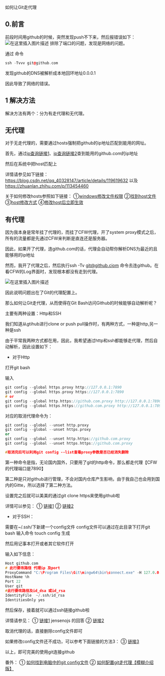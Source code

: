 如何让Git走代理

## 0.前言
前段时间用github的时候，突然发现push不下来，然后报错误如下：
![在这里插入图片描述](https://img-blog.csdnimg.cn/db31b808ba264c08aa1998ad228b5b80.png)
排除了端口的问题，发现是网络的问题。

通过 命令

```cpp
ssh -Tvvv git@github.com
```
发现github的DNS被解析成本地回环地址0.0.0.1

因此导致了网络的错误。

## 1 解决方法
解决方法有两个：分为有走代理和无代理。

## 无代理
对于无走代理的，需要通过hosts强制把github的ip地址匹配到能用的网址。

首先，通过[ip查询链接1](https://www.ipaddress.com/)、[ip查询链接2](https://ping.chinaz.com/github.com)查到能用的github.com的ip地址

然后在系统中把host匹配上

详情请参见如下链接：
https://blog.csdn.net/qq_40328147/article/details/119619632
以及
https://zhuanlan.zhihu.com/p/113454460

关于如何修改hosts参照如下链接：
①[windows修改文件权限](https://blog.csdn.net/u012102536/article/details/90751519)
②[找到host文件](https://jingyan.baidu.com/article/9113f81b49ed2f2b3214c7fa.html)
③[host修改方式](https://blog.csdn.net/qq_37878579/article/details/78314735)
④[修改host后立即生效](https://blog.csdn.net/qq_44868502/article/details/104340163)


## 有代理
因为我本身是常年挂了代理的，而挂了CFW代理，开了system proxy模式之后，所有的流量都是先通过CFW来判断是直连还是服务器。

因此，如果开了代理，连github.com的话，代理会自动帮你解析DNS为最近的且能够用的ip地址

然而，我开了代理之后，然后执行ssh -Tv git@github.ciom 命令去连github。在看CFW的Log界面时，发现根本都没有走到代理。

![在这里插入图片描述](https://img-blog.csdnimg.cn/a6d07440c1e74777a0e517a46f014af0.png)

因此说明问题出在了Git的代理配置上。

那么如何让Git走代理，从而使得在Git Bash访问Github的时候能够自动解析呢？

主要有两种设置：Http和SSH

我们知道从gtihub进行clone or push  pull操作时，有两种方式，一种是http,另一种是ssh

由于平常我两种方式都在用，因此，我希望通过http和ssh都能够走代理，然后自动解析，因此设置如下：

 - 对于Http

打开git bash

输入

```cpp
git config --global https.proxy http://127.0.0.1:7890
git config --global https.proxy https://127.0.0.1:7890
# or
git config --global http.https://github.com.proxy http://127.0.0.1:7890
git config --global https.https://github.com.proxy http://127.0.0.1:7890

```
对应的取消代理命令为：

```cpp
git config --global --unset http.proxy
git config --global --unset https.proxy
or
git config --global --unset http.https://github.com.proxy
git config --global --unset https.https://github.com.proxy

#取消完后可以利用git config --list查看proxy参数是否已经消失删除
```

第一种命令是指，无论国内国外，只要用了git的http命令，那么都走代理【CFW的代理端口是7890】

第二种是只对github进行管理，不会对国内仓库产生影响，由于我自己也会用到国内的Gitte，所以选择了第二种方法。

设置完之后就可以美美的通过git clone https来使用github啦

详情可以参见：
① [链接1](https://www.cnblogs.com/tofengz/p/15013629.html)
② [链接2](https://zhuanlan.zhihu.com/p/113454460)

 - 对于SSH：

需要在~/.ssh/下新建一个config文件
config文件可以通过在此目录下打开git bash 输入命令 touch config 生成

然后用记事本打开或者其它软件打开

输入如下信息：

```cpp
Host github.com
# 此行要改路径 代理ip 及port
ProxyCommand "C:\Program Files\Git\mingw64\bin\connect.exe" -H 127.0.0.1:7890 %h %p
HostName %h
Port 22
User git
#此行要改路径及id_dsa 或id_rsa
IdentityFile  ~/.ssh/id_rsa 
IdentitiesOnly yes
```

然后保存，接着就可以通过ssh链接github啦

详情请参见：
①`[链接1](https://github.com/Fndroid/clash_for_windows_pkg/issues/1563) jensenojs 的回答
② [链接2](https://zhuanlan.zhihu.com/p/113454460) 

取消代理的话，直接删除config文件即可

如果修改config文件还不成功，可以参考下面链接的方法3：
③ [链接3](https://blog.csdn.net/qq_52293358/article/details/124535927)


以上，即可完美的使用git连接github

番外：
① [如何找到电脑中的git config文件](https://zhuanlan.zhihu.com/p/386905287)
② [如何配置git走代理【模糊介绍版】](https://www.jianshu.com/p/739f139cf13c)
